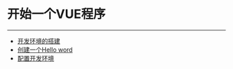 # 开始一个VUE程序
----

* [开发环境的搭建](devtools.md)
* [创建一个Hello word](helloproject.md)
* [配置开发环境](config.md)


